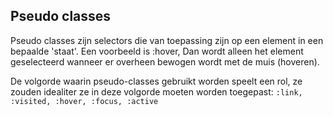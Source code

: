 ## Pseudo classes

Pseudo classes zijn selectors die van toepassing zijn op een element in een bepaalde 'staat'. Een voorbeeld is :hover, Dan wordt alleen het element geselecteerd wanneer er overheen bewogen wordt met de muis (hoveren).


De volgorde waarin pseudo-classes gebruikt worden speelt een rol, ze zouden idealiter ze in deze volgorde moeten worden toegepast: `:link, :visited, :hover, :focus, :active`

